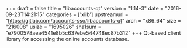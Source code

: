 +++
draft = false
title = "libaccounts-qt"
version = "1.14-3"
date = "2016-09-23T14:21:15"
categories = ['xlib']
upstreamurl = "https://gitlab.com/accounts-sso/libaccounts-qt"
arch = "x86_64"
size = "216008"
usize = "1695026"
sha1sum = "e7900578aea4541e8b5c637ebe544748ec87b312"
+++
Qt-based client library for accessing the online accounts database.
